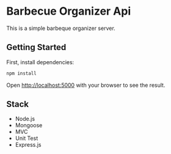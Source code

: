 # Barbecue Organizer Api

This is a simple barbeque organizer server.

## Getting Started

First, install dependencies:

```bash
npm install
```

Open [http://localhost:5000](http://localhost:500) with your browser to see the result.

## Stack

* Node.js
* Mongoose
* MVC
* Unit Test
* Express.js


